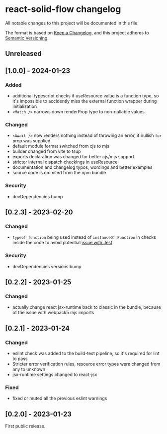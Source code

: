 # react-solid-flow changelog

All notable changes to this project will be documented in this file.

The format is based on [Keep a Changelog](https://keepachangelog.com/en/1.1.0/),
and this project adheres to [Semantic Versioning](https://semver.org/spec/v2.0.0.html).

## Unreleased

## [1.0.0] - 2024-01-23
### Added
- additional typescript checks if useResource value is a function type, so it's
  impossible to accidently miss the external function wrapper during initialization
- `<Match />` narrows down renderProp type to non-nullable values
### Changed
- `<Await />` now renders nothing instead of throwing an error, if nullish `for` prop was supplied
- default module format switched from cjs to mjs
- builder changed from vite to tsup
- exports declaration was changed for better cjs/mjs support
- stricter internal dispatch checkings in useResource
- documentation and changelog typos, wordings and better examples
- source code is ommited from the npm bundle
### Security
- devDependencies bump

## [0.2.3] - 2023-02-20
### Changed
- `typeof function` being used instead of `instanceOf Function` in checks inside the
  code to avoid potential [issue with Jest](https://github.com/facebook/jest/issues/6329)
### Security
- devDependencies versions bump

## [0.2.2] - 2023-01-25
### Changed
- actually change react jsx-runtime back to classic in the bundle,
  because of the issue with webpack5 mjs imports

## [0.2.1] - 2023-01-24
### Changed
- eslint check was added to the build-test pipeline, so it's required for lint to pass
- Stricter error verification rules, resource error types were changed from any to unknown
- jsx-runtime settings changed to react-jsx
### Fixed
- fixed or muted all the previous eslint warnings

## [0.2.0] - 2023-01-23
First public release.
